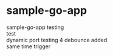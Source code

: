 # sample-go-app
sample-go-app
testing      
test   
dynamic port testing 4
debounce added   
same time
trigger

